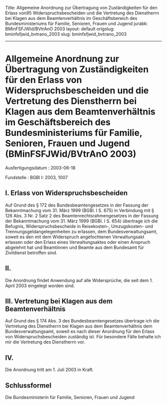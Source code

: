 Title: Allgemeine Anordnung zur Übertragung von Zuständigkeiten für den Erlass von95
  Widerspruchsbescheiden und die Vertretung des Dienstherrn bei Klagen aus dem Beamtenverhältnis
  im Geschäftsbereich des Bundesministeriums für Familie, Senioren, Frauen und Jugend
jurabk: BMinFSFJWid/BVtrAnO 2003
layout: default
origslug: bminfsfjwid_bvtrano_2003
slug: bminfsfjwid_bvtrano_2003

---

# Allgemeine Anordnung zur Übertragung von Zuständigkeiten für den Erlass von Widerspruchsbescheiden und die Vertretung des Dienstherrn bei Klagen aus dem Beamtenverhältnis im Geschäftsbereich des Bundesministeriums für Familie, Senioren, Frauen und Jugend (BMinFSFJWid/BVtrAnO 2003)

Ausfertigungsdatum
:   2003-06-18

Fundstelle
:   BGBl I: 2003, 1007



## I. Erlass von Widerspruchsbescheiden

Auf Grund des § 172 des Bundesbeamtengesetzes in der Fassung der
Bekanntmachung vom 31. März 1999 (BGBl. I S. 675) in Verbindung mit §
126 Abs. 3 Nr. 2 Satz 2 des Beamtenrechtsrahmengesetzes in der Fassung
der Bekanntmachung vom 31. März 1999 (BGBl. I S. 654) übertrage ich
die Befugnis, Widerspruchsbescheide in Reisekosten-, Umzugskosten- und
Trennungsgeldangelegenheiten zu erlassen, dem Bundesverwaltungsamt,
soweit es den mit dem Widerspruch angefochtenen Verwaltungsakt
erlassen oder den Erlass eines Verwaltungsaktes oder einen Anspruch
abgelehnt hat und Beamtinnen und Beamte aus dem Bundesamt für
Zivildienst betroffen sind.


## II.

Die Anordnung findet Anwendung auf alle Widersprüche, die seit dem 1.
April 2003 eingelegt worden sind.


## III. Vertretung bei Klagen aus dem Beamtenverhältnis

Auf Grund des § 174 Abs. 3 des Bundesbeamtengesetzes übertrage ich die
Vertretung des Dienstherrn bei Klagen aus dem Beamtenverhältnis dem
Bundesverwaltungsamt, soweit es nach dieser Anordnung für den Erlass
von Widerspruchsbescheiden zuständig ist. Für besondere Fälle behalte
ich mir die Vertretung des Dienstherrn vor.


## IV.

Die Anordnung tritt am 1. Juli 2003 in Kraft.


## Schlussformel

Die Bundesministerin für Familie, Senioren, Frauen und Jugend

